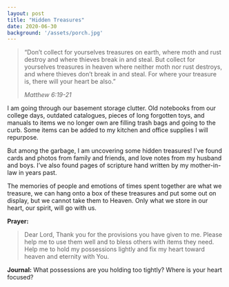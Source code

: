 ```yaml
---
layout: post
title: "Hidden Treasures"
date: 2020-06-30
background: '/assets/porch.jpg'
---
```


> “Don’t collect for yourselves treasures on earth, where moth and rust destroy and where thieves break in and steal. But collect for yourselves treasures in heaven where neither moth nor rust destroys, and where thieves don’t break in and steal. For where your treasure is, there will your heart be also.”
> 
> *Matthew 6:19-21*

I am going through our basement storage clutter. Old notebooks from our college days, outdated catalogues, pieces of long forgotten toys, and manuals to items we no longer own are filling trash bags and going to the curb. Some items can be added to my kitchen and office supplies I will repurpose.

But among the garbage, I am uncovering some hidden treasures! I’ve found cards and photos from family and friends, and love notes from my husband and boys. I’ve also found pages of scripture hand written by my mother-in-law in years past.

The memories of people and emotions of times spent together are what we treasure, we can hang onto a box of these treasures and put some out on display, but we cannot take them to Heaven. Only what we store in our heart, our spirit, will go with us.

**Prayer:**
> Dear Lord,
> Thank you for the provisions you have given to me. Please help me to use them well and to bless others with items they need. Help me to hold my  possessions lightly and fix my heart toward heaven and eternity with You.

**Journal:** 
What possessions are you holding too tightly? Where is your heart focused?  
